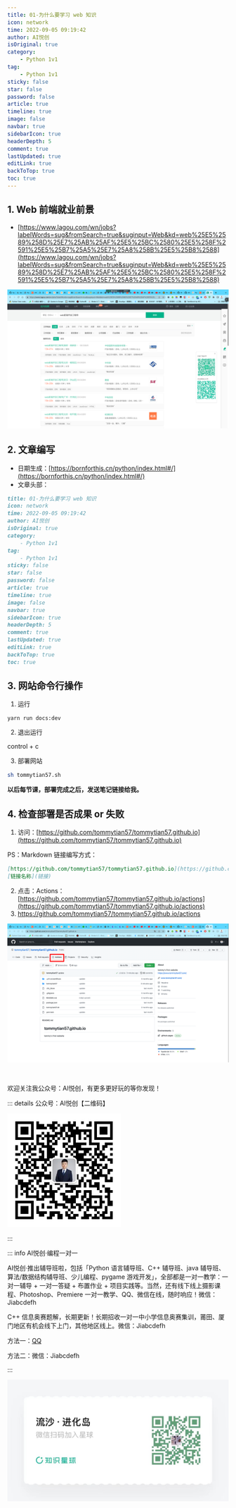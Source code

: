 ```yaml
---
title: 01-为什么要学习 web 知识
icon: network
time: 2022-09-05 09:19:42
author: AI悦创
isOriginal: true
category: 
    - Python 1v1
tag:
    - Python 1v1
sticky: false
star: false
password: false
article: true
timeline: true
image: false
navbar: true
sidebarIcon: true
headerDepth: 5
comment: true
lastUpdated: true
editLink: true
backToTop: true
toc: true
---
```


## 1. Web 前端就业前景

- [https://www.lagou.com/wn/jobs?labelWords=sug&fromSearch=true&suginput=Web&kd=web%25E5%2589%258D%25E7%25AB%25AF%25E5%25BC%2580%25E5%258F%2591%25E5%25B7%25A5%25E7%25A8%258B%25E5%25B8%2588](https://www.lagou.com/wn/jobs?labelWords=sug&fromSearch=true&suginput=Web&kd=web%25E5%2589%258D%25E7%25AB%25AF%25E5%25BC%2580%25E5%258F%2591%25E5%25B7%25A5%25E7%25A8%258B%25E5%25B8%2588)

![image-20220905092426030](./01.assets/image-20220905092426030.png)

## 2. 文章编写

- 日期生成：[https://bornforthis.cn/python/index.html#/](https://bornforthis.cn/python/index.html#/)
- 文章头部：

```markdown
title: 01-为什么要学习 web 知识
icon: network
time: 2022-09-05 09:19:42
author: AI悦创
isOriginal: true
category: 
    - Python 1v1
tag:
    - Python 1v1
sticky: false
star: false
password: false
article: true
timeline: true
image: false
navbar: true
sidebarIcon: true
headerDepth: 5
comment: true
lastUpdated: true
editLink: true
backToTop: true
toc: true
```

## 3. 网站命令行操作

1. 运行

```yarn
yarn run docs:dev
```

2. 退出运行

control + c

3. 部署网站

```sh
sh tommytian57.sh
```

**以后每节课，部署完成之后，发送笔记链接给我。**

## 4. 检查部署是否成果 or 失败

1. 访问：[https://github.com/tommytian57/tommytian57.github.io](https://github.com/tommytian57/tommytian57.github.io)

PS：Markdown 链接编写方式：

```markdown
[https://github.com/tommytian57/tommytian57.github.io](https://github.com/tommytian57/tommytian57.github.io)
[链接名称](链接)
```

2. 点击：Actions：[https://github.com/tommytian57/tommytian57.github.io/actions](https://github.com/tommytian57/tommytian57.github.io/actions)
3. https://github.com/tommytian57/tommytian57.github.io/actions

![image-20220905093952132](./01.assets/image-20220905093952132.png)





​    

欢迎关注我公众号：AI悦创，有更多更好玩的等你发现！

::: details 公众号：AI悦创【二维码】

![](/gzh.jpg)

:::

::: info AI悦创·编程一对一

AI悦创·推出辅导班啦，包括「Python 语言辅导班、C++ 辅导班、java 辅导班、算法/数据结构辅导班、少儿编程、pygame 游戏开发」，全部都是一对一教学：一对一辅导 + 一对一答疑 + 布置作业 + 项目实践等。当然，还有线下线上摄影课程、Photoshop、Premiere 一对一教学、QQ、微信在线，随时响应！微信：Jiabcdefh

C++ 信息奥赛题解，长期更新！长期招收一对一中小学信息奥赛集训，莆田、厦门地区有机会线下上门，其他地区线上。微信：Jiabcdefh

方法一：[QQ](http://wpa.qq.com/msgrd?v=3&uin=1432803776&site=qq&menu=yes)

方法二：微信：Jiabcdefh

:::

![](/zsxq.jpg)



